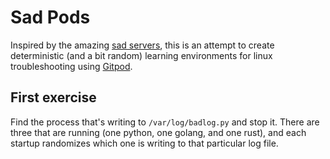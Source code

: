# Sad Pods

Inspired by the amazing [sad servers](https://sadservers.com), this is an attempt to create deterministic (and a bit random) learning environments for linux troubleshooting using [Gitpod](https://gitpod.io/docs).

## First exercise

Find the process that's writing to `/var/log/badlog.py` and stop it. There are three that are running (one python, one golang, and one rust), and each startup randomizes which one is writing to that particular log file.
